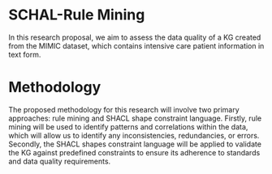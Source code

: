 # SCHAL-Rule Mining
In this research proposal, we aim to assess the data quality of a KG created from the MIMIC dataset, which contains intensive care patient information in text form.
# Methodology
The proposed methodology for this research will involve two primary approaches: rule mining and SHACL shape constraint language. 
Firstly, rule mining will be used to identify patterns and correlations within the data, which will allow us to identify any inconsistencies, redundancies, or errors. 
Secondly, the SHACL shapes constraint language will be applied to validate the KG against predefined constraints to ensure its adherence to standards and data quality requirements.


